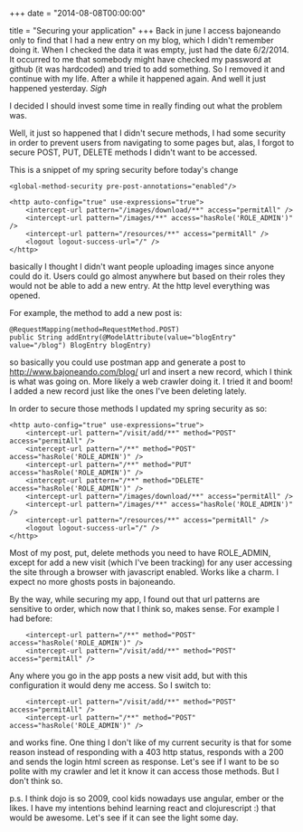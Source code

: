 +++
date = "2014-08-08T00:00:00"

title = "Securing your application"
+++
Back in june I access bajoneando only to find that I had a new entry on my blog, which I didn't remember doing it. When I checked the data it was empty, just had the date 6/2/2014. It occurred to me that somebody might have checked my password at github (it was hardcoded) and tried to add something. So I removed it and continue with my life. After a while it happened again. And well it just happened yesterday. *Sigh*

I decided I should invest some time in really finding out what the problem was. 

Well, it just so happened that I didn't secure methods, I had some security in order to prevent users from navigating to some pages but, alas, I forgot to secure POST, PUT, DELETE methods I didn't want to be accessed. 

This is a snippet of my spring security before today's change

    <global-method-security pre-post-annotations="enabled"/>
    
    <http auto-config="true" use-expressions="true">
        <intercept-url pattern="/images/download/**" access="permitAll" />
        <intercept-url pattern="/images/**" access="hasRole('ROLE_ADMIN')" />
        <intercept-url pattern="/resources/**" access="permitAll" />
        <logout logout-success-url="/" />
    </http>

basically I thought I didn't want people uploading images since anyone could do it. Users could go almost anywhere but based on their roles they would not be able to add a new entry. At the http level everything was opened. 

For example, the method to add a new post is:

    @RequestMapping(method=RequestMethod.POST)
    public String addEntry(@ModelAttribute(value="blogEntry" value="/blog") BlogEntry blogEntry) 

so basically you could use postman app and generate a post to http://www.bajoneando.com/blog/ url and insert a new record, which I think is what was going on. More likely a web crawler doing it. I tried it and boom! I added a new record just like the ones I've been deleting lately. 

In order to secure those methods I updated my spring security as so:

    <http auto-config="true" use-expressions="true">
        <intercept-url pattern="/visit/add/**" method="POST" access="permitAll" />
        <intercept-url pattern="/**" method="POST" access="hasRole('ROLE_ADMIN')" />
        <intercept-url pattern="/**" method="PUT" access="hasRole('ROLE_ADMIN')" />
        <intercept-url pattern="/**" method="DELETE" access="hasRole('ROLE_ADMIN')" />
        <intercept-url pattern="/images/download/**" access="permitAll" />
        <intercept-url pattern="/images/**" access="hasRole('ROLE_ADMIN')" />
        <intercept-url pattern="/resources/**" access="permitAll" />
        <logout logout-success-url="/" />
    </http>

Most of my post, put, delete methods you need to have ROLE_ADMIN, except for add a new visit (which I've been tracking) for any user accessing the site through a browser with javascript enabled. Works like a charm. I expect no more ghosts posts in bajoneando.

By the way, while securing my app, I found out that url patterns are sensitive to order, which now that I think so, makes sense. For example I had before:

        <intercept-url pattern="/**" method="POST" access="hasRole('ROLE_ADMIN')" />
        <intercept-url pattern="/visit/add/**" method="POST" access="permitAll" />
        
Any where you go in the app posts a new visit add, but with this configuration it would deny me access. So I switch  to:

        <intercept-url pattern="/visit/add/**" method="POST" access="permitAll" />
        <intercept-url pattern="/**" method="POST" access="hasRole('ROLE_ADMIN')" />

and works fine. One thing I don't like of my current security is that for some reason instead of responding with a 403 http status, responds with a 200 and sends the login html screen as response. Let's see if I want to be so polite with my crawler and let it know it can access those methods. But I don't think so. 

p.s. I think dojo is so 2009, cool kids nowadays use angular, ember or the likes. I have my intentions behind learning react and clojurescript :) that would be awesome. Let's see if it can see the light some day.